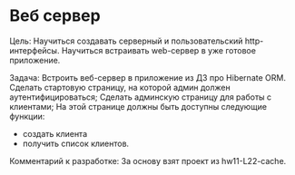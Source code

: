 # Веб сервер
Цель:
  Научиться создавать серверный и пользовательский http-интерфейсы.
  Научиться встраивать web-сервер в уже готовое приложение.

Задача: 
  Встроить веб-сервер в приложение из ДЗ про Hibernate ORM.
  Сделать стартовую страницу, на которой админ должен аутентифицироваться;
  Сделать админскую страницу для работы с клиентами;
  На этой странице должны быть доступны следующие функции:
   - создать клиента
   - получить список клиентов.
  
Комментарий к разработке:
  За основу взят проект из hw11-L22-cache.

